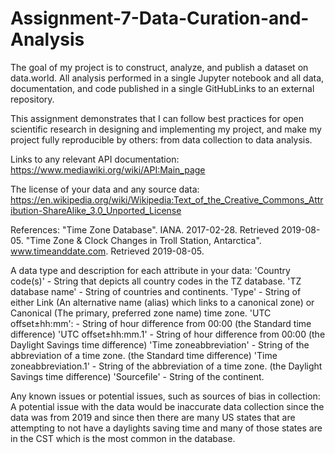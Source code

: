 # Assignment-7-Data-Curation-and-Analysis

The goal of my project is to construct, analyze, and publish a dataset on data.world. All analysis performed in a single Jupyter notebook and all data, documentation, and code published in a single GitHubLinks to an external repository.

This assignment demonstrates that I can follow best practices for open scientific research in designing and implementing my project, and make my project fully reproducible by others: from data collection to data analysis.

Links to any relevant API documentation: https://www.mediawiki.org/wiki/API:Main_page

The license of your data and any source data: https://en.wikipedia.org/wiki/Wikipedia:Text_of_the_Creative_Commons_Attribution-ShareAlike_3.0_Unported_License

References:
"Time Zone Database". IANA. 2017-02-28. Retrieved 2019-08-05. "Time Zone & Clock Changes in Troll Station, Antarctica". www.timeanddate.com. Retrieved 2019-08-05.

A data type and description for each attribute in your data: 'Country code(s)' - String that depicts all country codes in the TZ database. 'TZ database name' - String of countries and continents. 'Type' - String of either Link (An alternative name (alias) which links to a canonical zone) or Canonical (The primary, preferred zone name) time zone. 'UTC offset±hh:mm': - String of hour difference from 00:00 (the Standard time difference) 'UTC offset±hh:mm.1' - String of hour difference from 00:00 (the Daylight Savings time difference) 'Time zoneabbreviation' - String of the abbreviation of a time zone. (the Standard time difference) 'Time zoneabbreviation.1' - String of the abbreviation of a time zone. (the Daylight Savings time difference) 'Sourcefile' - String of the continent.

Any known issues or potential issues, such as sources of bias in collection: A potential issue with the data would be inaccurate data collection since the data was from 2019 and since then there are many US states that are attempting to not have a daylights saving time and many of those states are in the CST which is the most common in the database.

